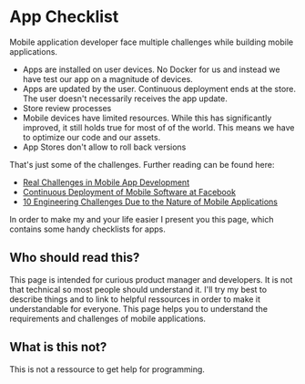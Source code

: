 # App Checklist 

Mobile application developer face multiple challenges while building 
mobile applications.

- Apps are installed on user devices. No Docker for us and instead we have test our app on a magnitude of devices.
- Apps are updated by the user. Continuous deployment ends at the store. The user doesn't necessarily receives the app update.
- Store review processes
- Mobile devices have limited resources. While this has significantly improved, it still holds true for most of of the world.
    This means we have to optimize our code and our assets.
- App Stores don't allow to roll back versions

That's just some of the challenges.
Further reading can be found here:
- [Real Challenges in Mobile App Development](https://doi.org/10.1109/ESEM.2013.9)
- [Continuous Deployment of Mobile Software at Facebook](https://research.fb.com/publications/continuous-deployment-of-mobile-software-at-facebook/)
- [10 Engineering Challenges Due to the Nature of Mobile Applications](https://blog.pragmaticengineer.com/10-engineering-challenges-due-to-the-nature-of-mobile-applications/)

In order to make my and your life easier I present you this page, which contains 
some handy checklists for apps.

## Who should read this?

This page is intended for curious product manager and developers. It is not that technical so most people should understand it. 
I'll try my best to describe  things and to link to helpful ressources in order to make it understandable for everyone.
This page helps you to understand the requirements and challenges of mobile applications.

## What is this not?

This is not a ressource to get help for programming.
